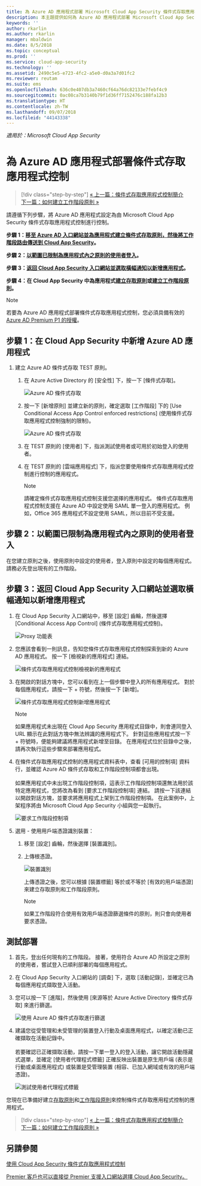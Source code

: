 ```yaml
---
title: 為 Azure AD 應用程式部署 Microsoft Cloud App Security 條件式存取應用程式控制 | Microsoft Docs
description: 本主題提供如何為 Azure AD 應用程式部署 Microsoft Cloud App Security 條件式存取應用程式控制反向 Proxy 功能的資訊。
keywords: ''
author: rkarlin
ms.author: rkarlin
manager: mbaldwin
ms.date: 8/5/2018
ms.topic: conceptual
ms.prod: ''
ms.service: cloud-app-security
ms.technology: ''
ms.assetid: 2490c5e5-e723-4fc2-a5e0-d0a3a7d01fc2
ms.reviewer: reutam
ms.suite: ems
ms.openlocfilehash: 636c0e407db3a7460cf64a76dc82133e7febf4c9
ms.sourcegitcommit: 0ac08ca7b3140b79f1d36ff7152476c188fa12b3
ms.translationtype: HT
ms.contentlocale: zh-TW
ms.lasthandoff: 09/07/2018
ms.locfileid: "44143338"
---
```

*適用於：Microsoft Cloud App Security*

# <a name="deploy-conditional-access-app-control-for-azure-ad-apps"></a>為 Azure AD 應用程式部署條件式存取應用程式控制

>[!div class="step-by-step"]
[« 上一篇：條件式存取應用程式控制簡介](proxy-intro-aad.md)<br>
[下一篇：如何建立工作階段原則 »](session-policy-aad.md)


請遵循下列步驟，將 Azure AD 應用程式設定為由 Microsoft Cloud App Security 條件式存取應用程式控制進行控制。

**步驟 1：[移至 Azure AD 入口網站並為應用程式建立條件式存取原則，然後將工作階段路由傳送到 Cloud App Security](#add-azure-ad)。**

**步驟 2：[以範圍已限制為應用程式內之原則的使用者登入](#sign-in-scoped)。**

**步驟 3：[返回 Cloud App Security 入口網站並選取橫幅通知以新增應用程式](#banner-notification)。**

**步驟 4：在 Cloud App Security 中為應用程式[建立存取原則](access-policy-aad.md)或[建立工作階段原則](session-policy-aad.md)。**


> [!NOTE]
> 若要為 Azure AD 應用程式部署條件式存取應用程式控制，您必須具備有效的 [Azure AD Premium P1 的授權](https://docs.microsoft.com/azure/active-directory/license-users-groups)。

## 步驟 1：在 Cloud App Security 中新增 Azure AD 應用程式<a name="add-azure-ad"></a>  

1. 建立 Azure AD 條件式存取 TEST 原則。

   1. 在 Azure Active Directory 的 [安全性] 下，按一下 [條件式存取]。

      ![Azure AD 條件式存取](./media/aad-conditional-access.png)

   2. 按一下 [新增原則] 並建立新的原則，確定選取 [工作階段] 下的 [Use Conditional Access App Control enforced restrictions] \(使用條件式存取應用程式控制強制的限制\)。

      ![Azure AD 條件式存取](./media/proxy-deploy-restrictions-aad.png)

   3. 在 TEST 原則的 [使用者] 下，指派測試使用者或可用於初始登入的使用者。
    
   4. 在 TEST 原則的 [雲端應用程式] 下，指派您要使用條件式存取應用程式控制進行控制的應用程式。 

      > [!NOTE]
      >請確定條件式存取應用程式控制支援您選擇的應用程式。 條件式存取應用程式控制支援在 Azure AD 中設定使用 SAML 單一登入的應用程式。 例如，Office 365 應用程式不設定使用 SAML，所以目前不受支援。

## 步驟 2：以範圍已限制為應用程式內之原則的使用者登入<a name="sign-in-scoped"></a>

在您建立原則之後，使用原則中設定的使用者，登入原則中設定的每個應用程式。 請務必先登出現有的工作階段。

## 步驟 3：返回 Cloud App Security 入口網站並選取橫幅通知以新增應用程式<a name="banner-notification"></a>

1. 在 Cloud App Security 入口網站中，移至 [設定] 齒輪，然後選擇 [Conditional Access App Control] \(條件式存取應用程式控制\)。 
    
     ![Proxy 功能表](./media/proxy-menu.png)

2. 您應該會看到一則訊息，告知您條件式存取應用程式控制探索到新的 Azure AD 應用程式。 按一下 [檢視新的應用程式] 連結。

   ![條件式存取應用程式控制檢視新的應用程式](./media/proxy-view-new-apps.png)

3. 在開啟的對話方塊中，您可以看到在上一個步驟中登入的所有應用程式。 對於每個應用程式，請按一下 + 符號，然後按一下 [新增]。

   ![條件式存取應用程式控制新增應用程式](./media/proxy-new-app.png)

   > [!NOTE]
   > 如果應用程式未出現在 Cloud App Security 應用程式目錄中，則會連同登入 URL 顯示在此對話方塊中無法辨識的應用程式下。 針對這些應用程式按一下 + 符號時，便能夠建議將應用程式新增至目錄。 在應用程式位於目錄中之後，請再次執行這些步驟來部署應用程式。 

4. 在條件式存取應用程式控制的應用程式資料表中，查看 [可用的控制項] 資料行，並確認 Azure AD 條件式存取和工作階段控制項都會出現。 <br></br>如果應用程式中未出現工作階段控制項，這表示工作階段控制項還無法用於該特定應用程式，您將改為看到 [要求工作階段控制項] 連結。 請按一下該連結以開啟對話方塊，並要求將應用程式上架到工作階段控制項。 在此案例中，上架程序將由 Microsoft Cloud App Security 小組與您一起執行。
  
   ![要求工作階段控制項](./media/proxy-view-new-apps.png)

5. 選用 - 使用用戶端憑證識別裝置：

   1. 移至 [設定] 齒輪，然後選擇 [裝置識別]。

   2. 上傳根憑證。

      ![裝置識別](./media/device-identification.png)
 
      上傳憑證之後，您可以根據 [裝置標籤] 等於或不等於 [有效的用戶端憑證] 來建立存取原則和工作階段原則。
 
      > [!NOTE]
      >如果工作階段符合使用有效用戶端憑證篩選條件的原則，則只會向使用者要求憑證。 

## <a name="test-the-deployment"></a>測試部署

1. 首先，登出任何現有的工作階段。 接著，使用符合 Azure AD 所設定之原則的使用者，嘗試登入已順利部署的每個應用程式。 

2. 在 Cloud App Security 入口網站的 [調查] 下，選取 [活動記錄]，並確定已為每個應用程式擷取登入活動。

3. 您可以按一下 [進階]，然後使用 [來源等於 Azure Active Directory 條件式存取] 來進行篩選。

    ![使用 Azure AD 條件式存取進行篩選](./media/sso-logon.png)

4. 建議您從受管理和未受管理的裝置登入行動及桌面應用程式，以確定活動已正確擷取在活動記錄中。<br></br>
   若要確認已正確擷取活動，請按一下單一登入的登入活動，讓它開啟活動隱藏式選單，並確定 [使用者代理程式標籤] 正確反映出裝置是原生用戶端 (表示是行動或桌面應用程式) 或裝置是受管理裝置 (相容、已加入網域或有效的用戶端憑證)。
 
   ![測試使用者代理程式標籤](./media/domain-joined.png)


您現在已準備好建立[存取原則](access-policy-aad.md)和[工作階段原則](session-policy-aad.md)來控制條件式存取應用程式控制的應用程式。


>[!div class="step-by-step"]
[« 上一篇：條件式存取應用程式控制簡介](proxy-intro-aad.md)<br>
[下一篇：如何建立工作階段原則 »](session-policy-aad.md)


## <a name="see-also"></a>另請參閱  
[使用 Cloud App Security 條件式存取應用程式控制](proxy-intro-aad.md)   

[Premier 客戶也可以直接從 Premier 支援入口網站選擇 Cloud App Security。](https://premier.microsoft.com/)  
  